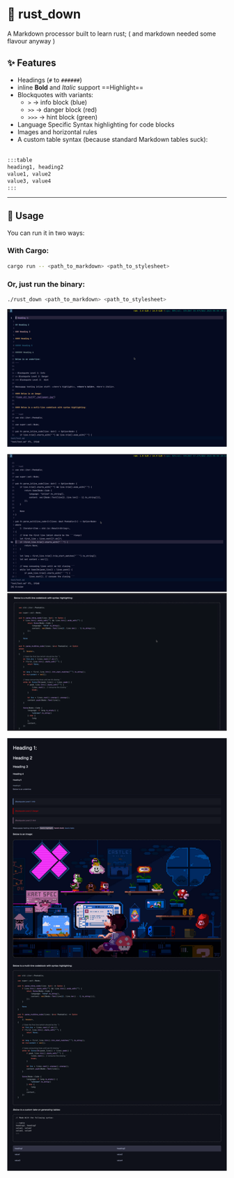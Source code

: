 # 🦀 rust_down

A Markdown processor built to learn rust; ( and markdown needed some flavour anyway )

## ✨ Features

- Headings (`#` to `######`)
- inline **Bold** and *Italic* support ==Highlight==
- Blockquotes with variants:
  - `>` → info block (blue)
  - `>>` → danger block (red)
  - `>>>` → hint block (green)
- Language Specific Syntax highlighting for code blocks 
- Images and horizontal rules 
- A custom table syntax (because standard Markdown tables suck):
```

:::table
heading1, heading2
value1, value2
value3, value4
:::

```

---

## 🚀 Usage

You can run it in two ways:

### With Cargo:
```bash
cargo run -- <path_to_markdown> <path_to_stylesheet>
```

### Or, just run the binary:
```bash
./rust_down <path_to_markdown> <path_to_stylesheet>
```

![markdown_content](assets/markdown_content.png)

![code_block](assets/code_block.png)
![rendered_code_block](assets/rendered_code_block.png)

![rendered_html](assets/rendered_html.png)



